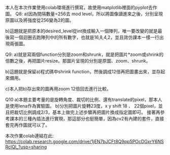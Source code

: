 本人在本次作業使用colab環境進行撰寫，故使用matplotlib裡面的pyplot去作圖。
Q8:
a)因為間隔數量=256去 mod level，所以將圖像讀進來之後，分別呈現原圖以及將強度從256變為2的圖。

b)這題就是把原本的desired_level從int換成輸入一個陣列，唯一要改變的就是最後寫一個迴圈去跑陣列中的所有數字，也就是16,8,4,2，並且效仿課本一樣一行出現兩張圖。


Q9:
a)就是寫兩個function分別是zoom和shrunk，就是把圖片*zoom或shrink的倍數之後，再把圖片resize。那圖片呈現的分別是原圖、zoom、shrunk。

b)這題就是保留a)程式碼中shrink function，然後調成12倍再把圖畫出來，並存起來備用。

c)本人把b)存出來的圖再用zoom 12倍回去進行比較。


Q10
a)本題主要考量的是旋轉角度、裁切的比例、還有translate的pixel，那本人是使用lena作為實驗圖。
b)分別把圖片旋轉23度，x y shift 18 、 22個pixel，並且把裁切比例調成2/3，基本上做完上述步驟再把圖片換成指定圖即可。
接著再參考課本的三種內插法進行實現，那這部分也挺簡單，因為cv2有內建的套件，直接套完再作圖就可以了。


本次作業colab連結在此:
https://colab.research.google.com/drive/1jEN7bJCFt8Q9pp5POcDGxrY6NSRclQl_?usp=sharing
